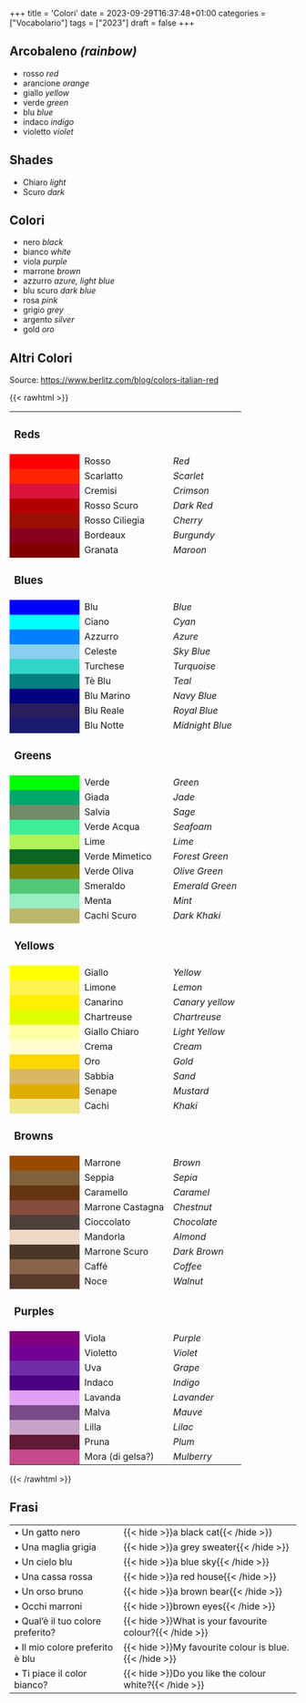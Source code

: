 +++
title = 'Colori'
date = 2023-09-29T16:37:48+01:00
categories = ["Vocabolario"]
tags = ["2023"]
draft = false
+++

## Arcobaleno *(rainbow)*

- rosso *red*
- arancione *orange*
- giallo *yellow*
- verde *green*
- blu *blue*
- indaco *indigo*
- violetto *violet*

## Shades

- Chiaro *light*
- Scuro *dark*

## Colori

- nero *black*
- bianco *white*
- viola *purple*
- marrone *brown*
- azzurro *azure, light blue*
- blu scuro *dark blue*
- rosa *pink*
- grigio *grey*
- argento *silver*
- gold *oro*

## Altri Colori

Source: https://www.berlitz.com/blog/colors-italian-red

{{< rawhtml >}}
<table style="width:440px">
<tr>
    <td colspan="3"><h3>Reds</h2></td>
</tr>
<tr>
    <td style="color:white;background-color:#ff0000">
    &nbsp;&nbsp;&nbsp;&nbsp;&nbsp;&nbsp;&nbsp;&nbsp;&nbsp;&nbsp;&nbsp;&nbsp;
    &nbsp;&nbsp;&nbsp;&nbsp;&nbsp;&nbsp;&nbsp;&nbsp;&nbsp;&nbsp;&nbsp;&nbsp;
    </td>
    <td>Rosso</td>
    <td class="show"><em>Red</em></td>
</tr>
<tr>
    <td style="color:white;background-color:#FF2400"></td>
    <td>Scarlatto</td>
    <td class="show"><em>Scarlet</em></td>
</tr>
<tr>
    <td style="color:white;background-color:#DC143C"></td>
    <td>Cremisi</td>
    <td class="show"><em>Crimson</em></td>
</tr>
<tr>
    <td style="color:white;background-color:#b30000"></td>
    <td>Rosso Scuro</td>
    <td class="show"><em>Dark Red</em></td>
</tr>
<tr>
    <td style="color:white;background-color:#990F02"></td>
    <td>Rosso Ciliegia</td>
    <td class="show"><em>Cherry</em></td>
</tr>
<tr>
    <td style="color:white;background-color:#880020"></td>
    <td>Bordeaux</td>
    <td class="show"><em>Burgundy</em></td>
</tr>
<tr>
    <td style="color:white;background-color:#800000"></td>
    <td>Granata</td>
    <td class="show"><em>Maroon</em></td>
</tr>
<tr>
    <td colspan="3"><h3>Blues</h2></td>
</tr>
<tr>
    <td style="color:white;background-color:#0000FF">
    &nbsp;&nbsp;&nbsp;&nbsp;&nbsp;&nbsp;&nbsp;&nbsp;&nbsp;&nbsp;&nbsp;&nbsp;
    &nbsp;&nbsp;&nbsp;&nbsp;&nbsp;&nbsp;&nbsp;&nbsp;&nbsp;&nbsp;&nbsp;&nbsp;
    </td>
    <td>Blu</td>
    <td class="show"><em>Blue</em></td>
</tr>
<tr>
    <td style="color:white;background-color:#00FFFF"></td>
    <td>Ciano</td>
    <td class="show"><em>Cyan</em></td>
</tr>
<tr>
    <td style="color:white;background-color:#007FFF"></td>
    <td>Azzurro</td>
    <td class="show"><em>Azure</em></td>
</tr>
<tr>
    <td style="color:white;background-color:#89CFF0"></td>
    <td>Celeste</td>
    <td class="show"><em>Sky Blue</em></td>
</tr>
<tr>
    <td style="color:white;background-color:#30D5C8"></td>
    <td>Turchese</td>
    <td class="show"><em>Turquoise</em></td>
</tr>
<tr>
    <td style="color:white;background-color:#008080"></td>
    <td>Tè Blu</td>
    <td class="show"><em>Teal</em></td>
</tr>
<tr>
    <td style="color:white;background-color:#000080"></td>
    <td>Blu Marino</td>
    <td class="show"><em>Navy Blue</em></td>
</tr>
<tr>
    <td style="color:white;background-color:#281E5D"></td>
    <td>Blu Reale</td>
    <td class="show"><em>Royal Blue</em></td>
</tr>
<tr>
    <td style="color:white;background-color:#191970"></td>
    <td>Blu Notte</td>
    <td class="show"><em>Midnight Blue</em></td>
</tr>

<tr>
    <td colspan="3"><h3>Greens</h2></td>
</tr>
<tr>
    <td style="color:white;background-color:#00FF00">&nbsp;</td>
    <td>Verde</td>
    <td class="show"><em>Green</em></td>
</tr>
<tr>
    <td style="color:white;background-color:#00A86B"></td>
    <td>Giada</td>
    <td class="show"><em>Jade</em></td>
</tr>
<tr>
    <td style="color:white;background-color:#728C69"></td>
    <td>Salvia</td>
    <td class="show"><em>Sage</em></td>
</tr>
<tr>
    <td style="color:white;background-color:#3DED97"></td>
    <td>Verde Acqua</td>
    <td class="show"><em>Seafoam</em></td>
</tr>
<tr>
    <td style="color:white;background-color:#AEF359"></td>
    <td>Lime</td>
    <td class="show"><em>Lime</em></td>
</tr>
<tr>
    <td style="color:white;background-color:#0B6623"></td>
    <td>Verde Mimetico</td>
    <td class="show"><em>Forest Green</em></td>
</tr>
<tr>
    <td style="color:white;background-color:#808000"></td>
    <td>Verde Oliva</td>
    <td class="show"><em>Olive Green</em></td>
</tr>
<tr>
    <td style="color:white;background-color:#50C878"></td>
    <td>Smeraldo</td>
    <td class="show"><em>Emerald Green</em></td>
</tr>
<tr>
    <td style="color:white;background-color:#99EDC3"></td>
    <td>Menta</td>
    <td class="show"><em>Mint</em></td>
</tr>
<tr>
    <td style="color:white;background-color:#BDB76B"></td>
    <td>Cachi Scuro</td>
    <td class="show"><em>Dark Khaki</em></td>
</tr>

<tr>
    <td colspan="3"><h3>Yellows</h2></td>
</tr>
<tr>
    <td style="color:white;background-color:#FFFF00">&nbsp;</td>
    <td>Giallo</td>
    <td class="show"><em>Yellow</em></td>
</tr>
<tr>
    <td style="color:white;background-color:#FFF44F"></td>
    <td>Limone</td>
    <td class="show"><em>Lemon</em></td>
</tr>
<tr>
    <td style="color:white;background-color:#FFEF00"></td>
    <td>Canarino</td>
    <td class="show"><em>Canary yellow</em></td>
</tr>
<tr>
    <td style="color:white;background-color:#DFFF00"></td>
    <td>Chartreuse</td>
    <td class="show"><em>Chartreuse</em></td>
</tr>
<tr>
    <td style="color:white;background-color:#FFFFA7"></td>
    <td>Giallo Chiaro</td>
    <td class="show"><em>Light Yellow</em></td>
</tr>
<tr>
    <td style="color:white;background-color:#FFFDD0"></td>
    <td>Crema</td>
    <td class="show"><em>Cream</em></td>
</tr>
<tr>
    <td style="color:white;background-color:#FFD700"></td>
    <td>Oro</td>
    <td class="show"><em>Gold</em></td>
</tr>
<tr>
    <td style="color:white;background-color:#D8B863"></td>
    <td>Sabbia</td>
    <td class="show"><em>Sand</em></td>
</tr>
<tr>
    <td style="color:white;background-color:#E1AD01"></td>
    <td>Senape</td>
    <td class="show"><em>Mustard</em></td>
</tr>
<tr>
    <td style="color:white;background-color:#F0E68C"></td>
    <td>Cachi</td>
    <td class="show"><em>Khaki</em></td>
</tr>


<tr>
    <td colspan="3"><h3>Browns</h2></td>
</tr>
<tr>
    <td style="color:white;background-color:#964B00">&nbsp;</td>
    <td>Marrone</td>
    <td class="show"><em>Brown</em></td>
</tr>
<tr>
    <td style="color:white;background-color:#80613C"></td>
    <td>Seppia</td>
    <td class="show"><em>Sepia</em></td>
</tr>
<tr>
    <td style="color:white;background-color:#65350F"></td>
    <td>Caramello</td>
    <td class="show"><em>Caramel</em></td>
</tr>
<tr>
    <td style="color:white;background-color:#854B3C"></td>
    <td>Marrone Castagna</td>
    <td class="show"><em>Chestnut</em></td>
</tr>
<tr>
    <td style="color:white;background-color:#4E403B"></td>
    <td>Cioccolato</td>
    <td class="show"><em>Chocolate</em></td>
</tr>
<tr>
    <td style="color:white;background-color:#EED9C4"></td>
    <td>Mandorla</td>
    <td class="show"><em>Almond</em></td>
</tr>
<tr>
    <td style="color:white;background-color:#4A3728"></td>
    <td>Marrone Scuro</td>
    <td class="show"><em>Dark Brown</em></td>
</tr>
<tr>
    <td style="color:white;background-color:#8A624A"></td>
    <td>Caffé</td>
    <td class="show"><em>Coffee</em></td>
</tr>
<tr>
    <td style="color:white;background-color:#59392B"></td>
    <td>Noce</td>
    <td class="show"><em>Walnut</em></td>
</tr>


<tr>
    <td colspan="3"><h3>Purples</h2></td>
</tr>
<tr>
    <td style="color:white;background-color:#800080">&nbsp;</td>
    <td>Viola</td>
    <td class="show"><em>Purple</em></td>
</tr>
<tr>
    <td style="color:white;background-color:#710193"></td>
    <td>Violetto</td>
    <td class="show"><em>Violet</em></td>
</tr>
<tr>
    <td style="color:white;background-color:#6F2DA8"></td>
    <td>Uva</td>
    <td class="show"><em>Grape</em></td>
</tr>
<tr>
    <td style="color:white;background-color:#4B0082"></td>
    <td>Indaco</td>
    <td class="show"><em>Indigo</em></td>
</tr>
<tr>
    <td style="color:white;background-color:#E39FF6"></td>
    <td>Lavanda</td>
    <td class="show"><em>Lavander</em></td>
</tr>
<tr>
    <td style="color:white;background-color:#7A4988"></td>
    <td>Malva</td>
    <td class="show"><em>Mauve</em></td>
</tr>
<tr>
    <td style="color:white;background-color:#C8A2C8"></td>
    <td>Lilla</td>
    <td class="show"><em>Lilac</em></td>
</tr>
<tr>
    <td style="color:white;background-color:#601A35"></td>
    <td>Pruna</td>
    <td class="show"><em>Plum</em></td>
</tr>
<tr>
    <td style="color:white;background-color:#C54B8C"></td>
    <td>Mora (di gelsa?)</td>
    <td class="show"><em>Mulberry</em></td>
</tr>

</table>
{{< /rawhtml >}}


## Frasi

| | |
|------------|-----------|
| &bull; Un gatto nero | {{< hide >}}a black cat{{< /hide >}} |
| &bull; Una maglia grigia | {{< hide >}}a grey sweater{{< /hide >}} |
| &bull; Un cielo blu | {{< hide >}}a blue sky{{< /hide >}} |
| &bull; Una cassa rossa | {{< hide >}}a red house{{< /hide >}} |
| &bull; Un orso bruno | {{< hide >}}a brown bear{{< /hide >}} |
| &bull; Occhi marroni | {{< hide >}}brown eyes{{< /hide >}} |
| &bull; Qual’è il tuo colore preferito? | {{< hide >}}What is your favourite colour?{{< /hide >}} |
| &bull; Il mio colore preferito è blu | {{< hide >}}My favourite colour is blue.{{< /hide >}} |
| &bull; Ti piace il color bianco? | {{< hide >}}Do you like the colour white?{{< /hide >}} |
